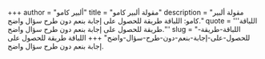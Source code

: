 +++
author = "ألبير كامو"
title = "مقولة ألبير كامو"
description = "مقولة ألبير كامو: اللباقة طريقة للحصول على إجابة بنعم دون طرح سؤال واضح."
quote = '''اللباقة طريقة للحصول على إجابة بنعم دون طرح سؤال واضح.'''
slug = "اللباقة-طريقة-للحصول-على-إجابة-بنعم-دون-طرح-سؤال-واضح"
+++
اللباقة طريقة للحصول على إجابة بنعم دون طرح سؤال واضح.
